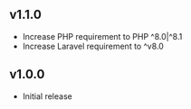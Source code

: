 ## v1.1.0

+ Increase PHP requirement to PHP ^8.0|^8.1
+ Increase Laravel requirement to ^v8.0

## v1.0.0

+ Initial release